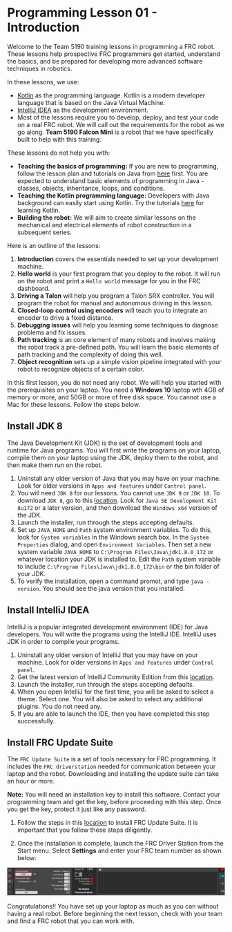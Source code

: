 # Programming Lesson 01 - Introduction

Welcome to the Team 5190 training lessons in programming a FRC robot. These lessons help prospective FRC programmers get started, understand the basics, and be prepared for developing more advanced software techniques in robotics.

In these lessons, we use:

* [Kotlin](http://kotlinlang.org) as the programming language. Kotlin is a modern developer language that is based on the Java Virtual Machine.
* [IntelliJ IDEA](http://jetbrains.com) as the development environment.
* Most of the lessons require you to develop, deploy, and test your code on a real FRC robot. We will call out the requirements for the robot as we go along. **Team 5190 Falcon Mini** is a robot that we have specifically built to help with this training.

These lessons do not help you with:

* **Teaching the basics of programming:** If you are new to programming, follow the lesson plan and tutorials on Java from [here](https://docs.oracle.com/javase/tutorial/java/) first. You are expected to understand basic elements of programming in Java - classes, objects, inheritance, loops, and conditions.
* **Teaching the Kotlin programming language:** Developers with Java background can easily start using Kotlin. Try the tutorials [here](https://kotlinlang.org/docs/tutorials/) for learning Kotlin.
* **Building the robot:** We will aim to create similar lessons on the mechanical and electrical elements of robot construction in a subsequent series.

Here is an outline of the lessons:

1. **Introduction** covers the essentials needed to set up your development machine.
1. **Hello world** is your first program that you deploy to the robot. It will run on the robot and print a `Hello world` message for you in the FRC dashboard.
1. **Driving a Talon** will help you program a Talon SRX controller. You will program the robot for manual and autonomous driving in this lesson.
1. **Closed-loop control using encoders** will teach you to integrate an encoder to drive a fixed distance.
1. **Debugging issues** will help you learning some techniques to diagnose problems and fix issues.
1. **Path tracking** is an core element of many robots and involves making the robot track a pre-defined path. You will learn the basic elements of path tracking and the complexity of doing this well.
1. **Object recognition** sets up a simple vision pipeline integrated with your robot to recognize objects of a certain color.

In this first lesson, you do not need any robot. We will help you started with the prerequisites on your laptop. You need a **Windows 10** laptop wth 4GB of memory or more, and 50GB or more of free disk space. You cannot use a Mac for these lessons. Follow the steps below.

## Install JDK 8

The Java Development Kit (JDK) is the set of development tools and runtime for Java programs. You will first write the programs on your laptop, compile them on your laptop using the JDK, deploy them to the robot, and then make them run on the robot.

1. Uninstall any older version of Java that you may have on your machine. Look for older versions in `Apps and features` under `Control panel`.
1. You will need `JDK 8` for our lessons. You cannot use `JDK 9` or `JDK 10`. To download `JDK 8`, go to this [location](http://www.oracle.com/technetwork/java/javase/downloads/jdk8-downloads-2133151.html). Look for `Java SE Development Kit 8u172` or a later version, and then download the `Windows x64` version of the JDK.
1. Launch the installer, run through the steps accepting defaults.
1. Set up `JAVA_HOME` and `Path` system environment variables. To do this, look for `System variables` in the Windows search box. In the `System Properties` dialog, and open `Environment Variables`. Then set a new system variable `JAVA_HOME` to `C:\Program Files\Java\jdk1.8.0_172` or whatever location your JDK is installed to. Edit the `Path` system variable to include `C:\Program Files\Java\jdk1.8.0_172\bin` or the bin folder of your JDK.
1. To verify the installation, open a command promot, and type `java -version`. You should see the java version that you installed.

## Install IntelliJ IDEA

IntelliJ is a popular integrated development environment (IDE) for Java developers. You will write the programs using the IntelliJ IDE. IntelliJ uses JDK in order to compile your programs.

1. Uninstall any older version of IntelliJ that you may have on your machine. Look for older versions in `Apps and features` under `Control panel`.
1. Get the latest version of IntelliJ Community Edition from this [location](https://www.jetbrains.com/idea/download/#section=windows).
1. Launch the installer, run through the steps accepting defaults.
1. When you open IntelliJ for the first time, you will be asked to select a theme. Select one. You will also be asked to select any additional plugins. You do not need any.
1. If you are able to launch the IDE, then you have completed this step successfully.

## Install FRC Update Suite

The `FRC Update Suite` is a set of tools necessary for FRC programming. It includes the `FRC driverstation` needed for communication between your laptop and the robot. Downloading and installing the update suite can take an hour or more.

**Note:** You will need an installation key to install this software. Contact your programming team and get the key, before proceeding with this step. Once you get the key, protect it just like any password.

1. Follow the steps in this [location](https://wpilib.screenstepslive.com/s/currentCS/m/getting_started/l/599670-installing-the-frc-update-suite-all-languages) to install FRC Update Suite. It is important that you follow these steps diligently.

2. Once the installation is complete, launch the FRC Driver Station from the Start menu. Select **Settings** and enter your FRC team number as shown below:

![Driver Station settings](images/driverstation.png)

Congratulations!! You have set up your laptop as much as you can without having a real robot. Before beginning the next lesson, check with your team and find a FRC robot that you can work with.